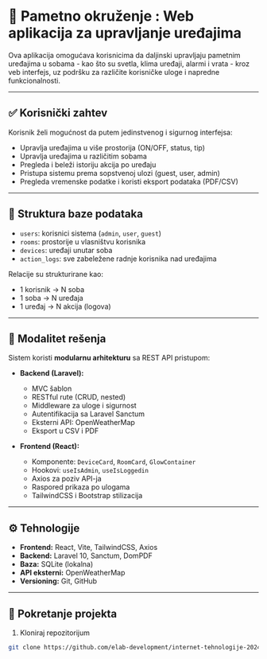 # 📡 Pametno okruženje : Web aplikacija za upravljanje uređajima

Ova aplikacija omogućava korisnicima da daljinski upravljaju pametnim uređajima u sobama - kao što su svetla, klima uređaji, alarmi i vrata - kroz veb interfejs, uz podršku za različite korisničke uloge i napredne funkcionalnosti.

---

## ✅ Korisnički zahtev

Korisnik želi mogućnost da putem jedinstvenog i sigurnog interfejsa:
- Upravlja uređajima u više prostorija (ON/OFF, status, tip)
- Upravlja uređajima u različitim sobama
- Pregleda i beleži istoriju akcija po uređaju
- Pristupa sistemu prema sopstvenoj ulozi (guest, user, admin)
- Pregleda vremenske podatke i koristi eksport podataka (PDF/CSV)

---

## 🧱 Struktura baze podataka

- `users`: korisnici sistema (`admin`, `user`, `guest`)
- `rooms`: prostorije u vlasništvu korisnika
- `devices`: uređaji unutar soba
- `action_logs`: sve zabeležene radnje korisnika nad uređajima

Relacije su strukturirane kao:
- 1 korisnik -> N soba
- 1 soba -> N uređaja
- 1 uređaj -> N akcija (logova)

---

## 🧩 Modalitet rešenja

Sistem koristi **modularnu arhitekturu** sa REST API pristupom:

- **Backend (Laravel):**
  - MVC šablon
  - RESTful rute (CRUD, nested)
  - Middleware za uloge i sigurnost
  - Autentifikacija sa Laravel Sanctum
  - Eksterni API: OpenWeatherMap
  - Eksport u CSV i PDF

- **Frontend (React):**
  - Komponente: `DeviceCard`, `RoomCard`, `GlowContainer`
  - Hookovi: `useIsAdmin`, `useIsLoggedin`
  - Axios za poziv API-ja
  - Raspored prikaza po ulogama
  - TailwindCSS i Bootstrap stilizacija

---

## ⚙️ Tehnologije

- **Frontend:** React, Vite, TailwindCSS, Axios
- **Backend:** Laravel 10, Sanctum, DomPDF
- **Baza:** SQLite (lokalna)
- **API eksterni:** OpenWeatherMap
- **Versioning:** Git, GitHub

---

## 📁 Pokretanje projekta

1. Kloniraj repozitorijum
```bash
git clone https://github.com/elab-development/internet-tehnologije-2024-projekat-appzauprpametnimokruzenjem_2020_0204
